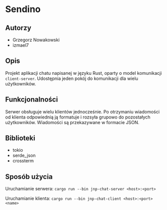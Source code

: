 # Sendino

## Autorzy
- Grzegorz Nowakowski
- izmael7

## Opis
Projekt aplikacji chatu napisanej w języku Rust, oparty o model komunikacji
`client-server`. Udostępnia jeden pokój do komunikacji dla wielu użytkowników.

## Funkcjonalności
Serwer obsługuje wielu klientów jednocześnie. Po otrzymaniu wiadomości
od klienta odpowiednią ją formatuje i rozsyła grupowo do pozostałych
użytkowników. Wiadomości są przekazywane w formacie JSON.

## Biblioteki
- tokio
- serde_json
- crossterm

## Sposób użycia
Uruchamianie serwera:
`cargo run --bin jnp-chat-server <host>:<port>`

Uruchamianie klienta:
`cargo run --bin jnp-chat-client <host>:<port> <name>`